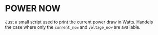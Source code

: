 # POWER NOW

Just a small script used to print the current power draw in Watts. Handels the
case where only the `current_now` and `voltage_now` are available.
